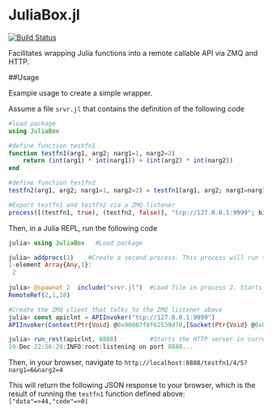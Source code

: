 # JuliaBox.jl

[![Build Status](https://travis-ci.org/tanmaykm/JuliaBox.jl.png)](https://travis-ci.org/tanmaykm/JuliaBox.jl)

Facilitates wrapping Julia functions into a remote callable API via ZMQ and HTTP.

##Usage

Example usage to create a simple wrapper. 

Assume a file `srvr.jl` that contains the definition of the following code

```julia
#load package
using JuliaBox

#define function testfn1
function testfn1(arg1, arg2; narg1=1, narg2=2)
    return (int(arg1) * int(narg1)) + (int(arg2) * int(narg2))
end

#define function testfn2
testfn2(arg1, arg2; narg1=1, narg2=2) = testfn1(arg1, arg2; narg1=narg1, narg2=narg2)

#Export testfn1 and testfn2 via a ZMQ listener
process([(testfn1, true), (testfn2, false)], "tcp://127.0.0.1:9999"; bind=true)
```

Then, in a Julia REPL, run the following code
```julia
julia> using JuliaBox   #Load package

julia> addprocs(1)    #Create a second process. This process will run the ZMQ listener
1-element Array{Any,1}:
 2
 
julia> @spawnat 2  include("srvr.jl")  #Load file in process 2. Starts the ZMQ listener
RemoteRef(2,1,18)

#Create the ZMQ client that talks to the ZMQ listener above
julia> const apiclnt = APIInvoker("tcp://127.0.0.1:9999")
APIInvoker(Context(Ptr{Void} @0x00007f8f62539d70,[Socket(Ptr{Void} @0x00007f8f6366a800)]),Socket(Ptr{Void} @0x00007f8f6366a800))

julia> run_rest(apiclnt, 8888)         #Starts the HTTP server in current process
19-Dec 22:56:29:INFO:root:listening on port 8888...
```

Then, in your browser, navigate to `http://localhost:8888/testfn1/4/5?narg1=6&narg2=4`

This will return the following JSON response to your browser, which is the result of running the `testfn1` function defined above:
`["data"=>44,"code"=>0]`

